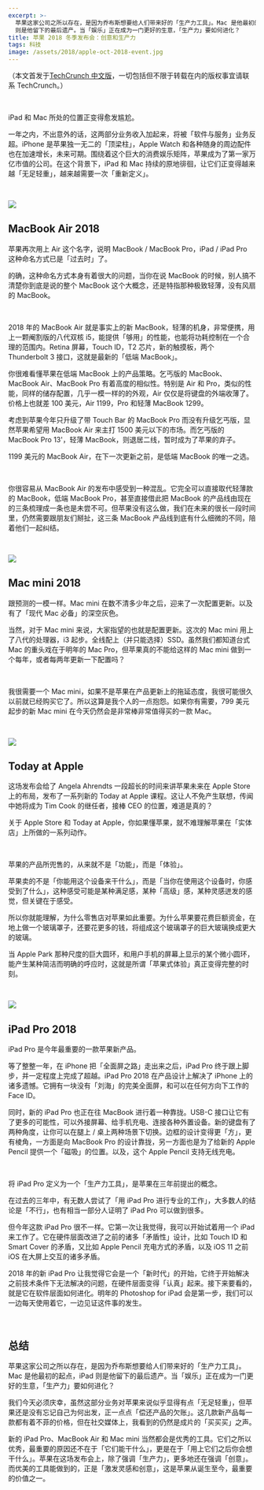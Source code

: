 ```yaml
---
excerpt: >-
  苹果这家公司之所以存在，是因为乔布斯想要给人们带来好的「生产力工具」。Mac 是他最初的起点，iPad
  则是他留下的最后遗产。当「娱乐」正在成为一门更好的生意，「生产力」要如何进化？
title: 苹果 2018 冬季发布会：创意和生产力
tags: 科技
image: /assets/2018/apple-oct-2018-event.jpg
---
```


（本文首发于[TechCrunch 中文版](https://techcrunch.cn/2018/10/31/apple-2018-winter-event-creativity-and-productivity/)，一切包括但不限于转载在内的版权事宜请联系 TechCrunch。）

<br>

iPad 和 Mac 所处的位置正变得愈发尴尬。

一年之内，不出意外的话，这两部分业务收入加起来，将被「软件与服务」业务反超。iPhone 是苹果独一无二的「顶梁柱」，Apple Watch 和各种随身的周边配件也在加速增长，未来可期。围绕着这个巨大的消费娱乐矩阵，苹果成为了第一家万亿市值的公司。在这个背景下，iPad 和 Mac 持续的原地徘徊，让它们正变得越来越「无足轻重」，越来越需要一次「重新定义」。

<br>

![](/assets/2018/macbook-air.jpg)
## MacBook Air 2018
苹果再次用上 Air 这个名字，说明 MacBook / MacBook Pro，iPad / iPad Pro 这种命名方式已是「过去时」了。

的确，这种命名方式本身有着很大的问题，当你在说 MacBook 的时候，别人搞不清楚你到底是说的整个 MacBook 这个大概念，还是特指那种极致轻薄，没有风扇的 MacBook。

<br>

2018 年的 MacBook Air 就是事实上的新 MacBook，轻薄的机身，非常便携，用上一颗阉割版的八代双核 i5，能提供「够用」的性能，也能将功耗控制在一个合理的范围内。Retina 屏幕，Touch ID，T2 芯片，新的触摸板，两个 Thunderbolt 3 接口，这就是最新的「低端 MacBook」。

你很难看懂苹果在低端 MacBook 上的产品策略。乞丐版的 MacBook、MacBook Air、MacBook Pro 有着高度的相似性。特别是 Air 和 Pro，类似的性能，同样的储存配置，几乎一模一样的的外观，Air 仅仅是将键盘的外端收薄了。价格上也就差 100 美元，Air 1199，Pro 和轻薄 MacBook 1299。

考虑到苹果今年只升级了带 Touch Bar 的 MacBook Pro 而没有升级乞丐版，显然苹果希望用 MacBook Air 来主打 1500 美元以下的市场。而乞丐版的 MacBook Pro 13'，轻薄 MacBook，则退居二线，暂时成为了苹果的弃子。

1199 美元的 MacBook Air，在下一次更新之前，是低端 MacBook 的唯一之选。

<br>

你很容易从 MacBook Air 的发布中感受到一种混乱。它完全可以直接取代轻薄款的 MacBook，低端 MacBook Pro，甚至直接借此把 MacBook 的产品线由现在的三条梳理成一条也是未尝不可。但苹果没有这么做，我们在未来的很长一段时间里，仍然需要跟朋友们掰扯，这三条 MacBook 产品线到底有什么细微的不同，陪着他们一起纠结。

<br>

![](/assets/2018/macmini.jpg)
## Mac mini 2018
跟预测的一模一样。Mac mini 在数不清多少年之后，迎来了一次配置更新。以及有了「现代 Mac 必备」的深空灰色。

当然，对于 Mac mini 来说，大家指望的也就是配置更新。这次的 Mac mini 用上了八代的处理器，i3 起步。全线配上（并只能选择）SSD。虽然我们都知道台式 Mac 的重头戏在于明年的 Mac Pro，但苹果真的不能给这样的 Mac mini 做到一个每年，或者每两年更新一下配置吗？

<br>

我很需要一个 Mac mini，如果不是苹果在产品更新上的拖延态度，我很可能很久以前就已经购买它了。所以这算是我个人的一点抱怨。如果你有需要，799 美元起步的新 Mac mini 在今天仍然会是非常棒非常值得买的一款 Mac。

<br>

![](/assets/2018/today-at-appple.jpg)
## Today at Apple
这场发布会给了 Angela Ahrendts 一段超长的时间来讲苹果未来在 Apple Store 上的布局，发布了一系列新的 Today at Apple 课程。这让人不免产生联想，传闻中她将成为 Tim Cook 的继任者，接棒 CEO 的位置，难道是真的？

关于 Apple Store 和 Today at Apple，你如果懂苹果，就不难理解苹果在「实体店」上所做的一系列动作。

<br>

苹果的产品所兜售的，从来就不是「功能」，而是「体验」。

苹果卖的不是「你能用这个设备来干什么」，而是「当你在使用这个设备时，你感受到了什么」，这种感受可能是某种满足感，某种「高级」感，某种灵感迸发的感觉，但关键在于感受。

所以你就能理解，为什么零售店对苹果如此重要。为什么苹果要花费巨额资金，在地上做一个玻璃罩子，还要花更多的钱，将组成这个玻璃罩子的巨大玻璃换成更大的玻璃。

当 Apple Park 那种尺度的巨大圆环，和用户手机的屏幕上显示的某个微小圆环，能产生某种简洁而明确的呼应时，这就是所谓「苹果式体验」真正变得完整的时刻。

<br>

![](/assets/2018/ipad-pro.jpg)
## iPad Pro 2018
iPad Pro 是今年最重要的一款苹果新产品。

等了整整一年，在 iPhone 把「全面屏之路」走出来之后，iPad Pro 终于跟上脚步，并一定程度上完成了超越。iPad Pro 2018 在产品设计上解决了 iPhone 上的诸多遗憾。它拥有一块没有「刘海」的完美全面屏，和可以在任何方向下工作的 Face ID。

同时，新的 iPad Pro 也正在往 MacBook 进行着一种靠拢。USB-C 接口让它有了更多的可能性，可以外接屏幕、给手机充电、连接各种外置设备。新的键盘有了两种角度，让你可以在腿上 / 桌上两种场景下切换。边框的设计变得更「方」，更有棱角，一方面是向 MacBook Pro 的设计靠拢，另一方面也是为了给新的 Apple Pencil 提供一个「磁吸」的位置。以及，这个 Apple Pencil 支持无线充电。

<br>

将 iPad Pro 定义为一个「生产力工具」，是苹果在三年前提出的概念。

在过去的三年中，有无数人尝试了「用 iPad Pro 进行专业的工作」，大多数人的结论是「不行」，也有相当一部分人证明了 iPad Pro 可以做到很多。

但今年这款 iPad Pro 很不一样。它第一次让我觉得，我可以开始试着用一个 iPad 来工作了。它在硬件层面改进了之前的诸多「矛盾性」设计，比如 Touch ID 和 Smart Cover 的矛盾，又比如 Apple Pencil 充电方式的矛盾，以及 iOS 11 之前 iOS 在大屏上交互的诸多矛盾。

2018 年的新 iPad Pro 让我觉得它会是一个「新时代」的开始，它终于开始解决之前技术条件下无法解决的问题，在硬件层面变得「认真」起来。接下来要看的，就是它在软件层面如何进化。明年的 Photoshop for iPad 会是第一步，我们可以一边每天使用着它，一边见证这件事的发生。

<br>

## 总结
苹果这家公司之所以存在，是因为乔布斯想要给人们带来好的「生产力工具」。Mac 是他最初的起点，iPad 则是他留下的最后遗产。当「娱乐」正在成为一门更好的生意，「生产力」要如何进化？

我们今天必须庆幸，虽然这部分业务对苹果来说似乎显得有点「无足轻重」，但苹果还是没有忘记自己为何出发，正一点点「偿还产品的欠账」。这几款新产品每一款都有着不菲的价格，但在社交媒体上，我看到的仍然是成片的「买买买」之声。

新的 iPad Pro、MacBook Air 和 Mac mini 当然都会是优秀的工具。它们之所以优秀，最重要的原因还不在于「它们能干什么」，更是在于「用上它们之后你会想干什么」。苹果在这场发布会上，除了强调「生产力」，更多地还在强调「创意」。而优美的工具能做到的，正是「激发灵感和创意」，这是苹果从诞生至今，最重要的价值之一。
